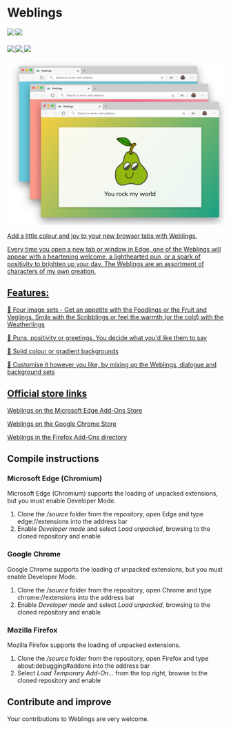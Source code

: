 # Weblings

 <h4>
    <img src="https://img.shields.io/badge/Weblings-3.0-purple.svg" />
    <a href="https://github.com/seanosullivanuk/weblings/commits/master"><img src="https://img.shields.io/github/last-commit/seanosullivanuk/weblings.svg?style=plasticr"/></a>
 </h4>

<h4>
    <a href="https://microsoftedge.microsoft.com/addons/detail/weblings/nihcnmmkgpmgdchginblgdbpfhjclpmf?hl=en-GB"><img src="https://img.shields.io/badge/Download%20for-Edge-blue" /></>
    <a href="https://chrome.google.com/webstore/detail/weblings/ajcegoplibdllogbfdappiaehbfgmehg"><img src="https://img.shields.io/badge/Download%20for-Chrome-green" /></>
    <a href="https://addons.mozilla.org/en-GB/firefox/addon/weblings/"><img src="https://img.shields.io/badge/Download%20for-Firefox-red" /></>
</h4>

![Weblings in Edge](https://raw.githubusercontent.com/seanosullivanuk/weblings/master/weblings3-splash.png)

Add a little colour and joy to your new browser tabs with Weblings. 

Every time you open a new tab or window in Edge, one of the Weblings will appear with a heartening welcome, a lighthearted pun, or a spark of positivity to brighten up your day. The Weblings are an assortment of characters of my own creation.

## Features:

🌇 Four image sets - Get an appetite with the Foodlings or the Fruit and Veglings. Smile with the Scribblings or feel the warmth (or the cold) with the Weatherlings

💬 Puns, positivity or greetings. You decide what you'd like them to say

🌈 Solid colour or gradient backgrounds

🎨 Customise it however you like, by mixing up the Weblings, dialogue and background sets

## Official store links
[Weblings on the Microsoft Edge Add-Ons Store](https://microsoftedge.microsoft.com/addons/detail/weblings/nihcnmmkgpmgdchginblgdbpfhjclpmf?hl=en-GB)

[Weblings on the Google Chrome Store](https://chrome.google.com/webstore/detail/weblings/ajcegoplibdllogbfdappiaehbfgmehg)

[Weblings in the Firefox Add-Ons directory](https://addons.mozilla.org/en-GB/firefox/addon/weblings/)

## Compile instructions

### Microsoft Edge (Chromium)
Microsoft Edge (Chromium) supports the loading of unpacked extensions, but you must enable Developer Mode.

1. Clone the */source* folder from the repository, open Edge and type edge://extensions into the address bar
2. Enable *Developer mode* and select *Load unpacked*, browsing to the cloned repository and enable

### Google Chrome
Google Chrome supports the loading of unpacked extensions, but you must enable Developer Mode.

1. Clone the */source* folder from the repository, open Chrome and type chrome://extensions into the address bar
2. Enable *Developer mode* and select *Load unpacked*, browsing to the cloned repository and enable

### Mozilla Firefox
Mozilla Firefox supports the loading of unpacked extensions.

1. Clone the */source* folder from the repository, open Firefox and type about:debugging#addons into the address bar
2. Select *Load Temporary Add-On...* from the top right, browse to the cloned repository and enable

## Contribute and improve
Your contributions to Weblings are very welcome.

